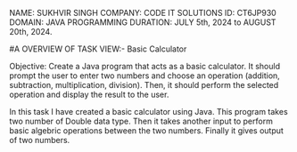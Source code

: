 NAME: SUKHVIR SINGH
COMPANY: CODE IT SOLUTIONS
ID: CT6JP930
DOMAIN: JAVA PROGRAMMING
DURATION:  JULY 5th, 2024 to AUGUST 20th, 2024.


#A OVERVIEW OF TASK VIEW:-
Basic Calculator

Objective:
Create a Java program that acts as a basic calculator. It should prompt the user to
enter two numbers and choose an operation (addition, subtraction, multiplication,
division). Then, it should perform the selected operation and display the result to the
user.

In this task I have created a basic calculator using Java. This program takes two number of Double data type. Then it takes another input to perform basic algebric operations between the two numbers. Finally it gives output of two numbers.
